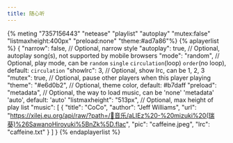 ```yaml
---
title: 随心听
---
```


{% meting "7357156443" "netease" "playlist" "autoplay" "mutex:false" "listmaxheight:400px" "preload:none" "theme:#ad7a86"%}
{% aplayerlist %}
{
    "narrow": false,                          // Optional, narrow style
    "autoplay": true,                         // Optional, autoplay song(s), not supported by mobile browsers
    "mode": "random",                         // Optional, play mode, can be `random` `single` `circulation`(loop) `order`(no loop), default: `circulation`
    "showlrc": 3,                             // Optional, show lrc, can be 1, 2, 3
    "mutex": true,                            // Optional, pause other players when this player playing
    "theme": "#e6d0b2",	                      // Optional, theme color, default: #b7daff
    "preload": "metadata",                    // Optional, the way to load music, can be 'none' 'metadata' 'auto', default: 'auto'
    "listmaxheight": "513px",                 // Optional, max height of play list
    "music": [
        {
            "title": "CoCo",
            "author": "Jeff Williams",
            "url": "https://xilej.eu.org/api/raw/?path=/🎵音乐/aLIEz%20-%20mizuki%20(瑞葵)%26SawanoHiroyuki%5BnZk%5D.flac",
            "pic": "caffeine.jpeg",
            "lrc": "caffeine.txt"
        }
    ]
}
{% endaplayerlist %}

